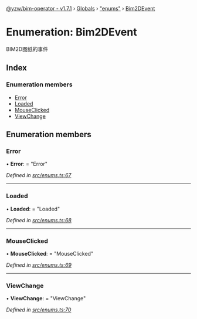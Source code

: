 [@yzw/bim-operator - v1.7.1](../README.md) › [Globals](../globals.md) › ["enums"](../modules/_enums_.md) › [Bim2DEvent](_enums_.bim2devent.md)

# Enumeration: Bim2DEvent

BIM2D图纸的事件

## Index

### Enumeration members

* [Error](_enums_.bim2devent.md#error)
* [Loaded](_enums_.bim2devent.md#loaded)
* [MouseClicked](_enums_.bim2devent.md#mouseclicked)
* [ViewChange](_enums_.bim2devent.md#viewchange)

## Enumeration members

###  Error

• **Error**: = "Error"

*Defined in [src/enums.ts:67](https://github.com/youkaisteve/bim-operator/blob/b87a88f/src/enums.ts#L67)*

___

###  Loaded

• **Loaded**: = "Loaded"

*Defined in [src/enums.ts:68](https://github.com/youkaisteve/bim-operator/blob/b87a88f/src/enums.ts#L68)*

___

###  MouseClicked

• **MouseClicked**: = "MouseClicked"

*Defined in [src/enums.ts:69](https://github.com/youkaisteve/bim-operator/blob/b87a88f/src/enums.ts#L69)*

___

###  ViewChange

• **ViewChange**: = "ViewChange"

*Defined in [src/enums.ts:70](https://github.com/youkaisteve/bim-operator/blob/b87a88f/src/enums.ts#L70)*
